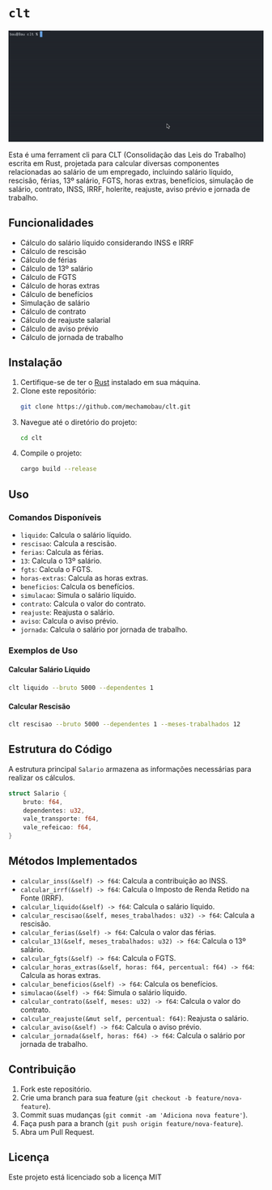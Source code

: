 # `clt`

![Demonstração visual para os comandos descritos no decorrer da documentação](showcase.gif)

Esta é uma ferrament cli para CLT (Consolidação das Leis do Trabalho) escrita em Rust, projetada para calcular diversas componentes relacionadas ao salário de um empregado, incluindo salário líquido, rescisão, férias, 13º salário, FGTS, horas extras, benefícios, simulação de salário, contrato, INSS, IRRF, holerite, reajuste, aviso prévio e jornada de trabalho.

## Funcionalidades

- Cálculo do salário líquido considerando INSS e IRRF
- Cálculo de rescisão
- Cálculo de férias
- Cálculo de 13º salário
- Cálculo de FGTS
- Cálculo de horas extras
- Cálculo de benefícios
- Simulação de salário
- Cálculo de contrato
- Cálculo de reajuste salarial
- Cálculo de aviso prévio
- Cálculo de jornada de trabalho

## Instalação

1. Certifique-se de ter o [Rust](https://www.rust-lang.org/) instalado em sua máquina.
2. Clone este repositório:
   ```bash
   git clone https://github.com/mechamobau/clt.git
   ```
3. Navegue até o diretório do projeto:
   ```bash
   cd clt
   ```
4. Compile o projeto:
   ```bash
   cargo build --release
   ```

## Uso

### Comandos Disponíveis

- `liquido`: Calcula o salário líquido.
- `rescisao`: Calcula a rescisão.
- `ferias`: Calcula as férias.
- `13`: Calcula o 13º salário.
- `fgts`: Calcula o FGTS.
- `horas-extras`: Calcula as horas extras.
- `beneficios`: Calcula os benefícios.
- `simulacao`: Simula o salário líquido.
- `contrato`: Calcula o valor do contrato.
- `reajuste`: Reajusta o salário.
- `aviso`: Calcula o aviso prévio.
- `jornada`: Calcula o salário por jornada de trabalho.

### Exemplos de Uso

#### Calcular Salário Líquido

```bash
clt liquido --bruto 5000 --dependentes 1
```

#### Calcular Rescisão

```bash
clt rescisao --bruto 5000 --dependentes 1 --meses-trabalhados 12
```

## Estrutura do Código

A estrutura principal `Salario` armazena as informações necessárias para realizar os cálculos.

```rust
struct Salario {
    bruto: f64,
    dependentes: u32,
    vale_transporte: f64,
    vale_refeicao: f64,
}
```

## Métodos Implementados

- `calcular_inss(&self) -> f64`: Calcula a contribuição ao INSS.
- `calcular_irrf(&self) -> f64`: Calcula o Imposto de Renda Retido na Fonte (IRRF).
- `calcular_liquido(&self) -> f64`: Calcula o salário líquido.
- `calcular_rescisao(&self, meses_trabalhados: u32) -> f64`: Calcula a rescisão.
- `calcular_ferias(&self) -> f64`: Calcula o valor das férias.
- `calcular_13(&self, meses_trabalhados: u32) -> f64`: Calcula o 13º salário.
- `calcular_fgts(&self) -> f64`: Calcula o FGTS.
- `calcular_horas_extras(&self, horas: f64, percentual: f64) -> f64`: Calcula as horas extras.
- `calcular_beneficios(&self) -> f64`: Calcula os benefícios.
- `simulacao(&self) -> f64`: Simula o salário líquido.
- `calcular_contrato(&self, meses: u32) -> f64`: Calcula o valor do contrato.
- `calcular_reajuste(&mut self, percentual: f64)`: Reajusta o salário.
- `calcular_aviso(&self) -> f64`: Calcula o aviso prévio.
- `calcular_jornada(&self, horas: f64) -> f64`: Calcula o salário por jornada de trabalho.

## Contribuição

1. Fork este repositório.
2. Crie uma branch para sua feature (`git checkout -b feature/nova-feature`).
3. Commit suas mudanças (`git commit -am 'Adiciona nova feature'`).
4. Faça push para a branch (`git push origin feature/nova-feature`).
5. Abra um Pull Request.

## Licença

Este projeto está licenciado sob a licença MIT
